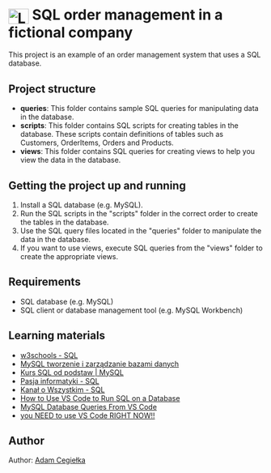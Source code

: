 # <img align="center" alt="Logo do MySQL" height="30" width="40" title="MySQL" src="https://cdn.jsdelivr.net/gh/devicons/devicon/icons/mysql/mysql-original.svg"> SQL order management in a fictional company

This project is an example of an order management system that uses a SQL database.

## Project structure

- **queries**: This folder contains sample SQL queries for manipulating data in the database.
- **scripts**: This folder contains SQL scripts for creating tables in the database. These scripts contain definitions of tables such as Customers, OrderItems, Orders and Products.
- **views**: This folder contains SQL queries for creating views to help you view the data in the database.

## Getting the project up and running

1. Install a SQL database (e.g. MySQL).
2. Run the SQL scripts in the "scripts" folder in the correct order to create the tables in the database.
3. Use the SQL query files located in the "queries" folder to manipulate the data in the database.
4. If you want to use views, execute SQL queries from the "views" folder to create the appropriate views.

## Requirements

- SQL database (e.g. MySQL)
- SQL client or database management tool (e.g. MySQL Workbench)

## Learning materials

- [w3schools - SQL](https://www.w3schools.com/sql/)
- [MySQL tworzenie i zarządzanie bazami danych](https://www.udemy.com/course/mysql-tworzenie-i-zarzadzanie-bazami-danych/)
- [Kurs SQL od podstaw | MySQL](https://www.udemy.com/course/kurs-sql-od-podstaw/)
- [Pasja informatyki - SQL](https://www.youtube.com/watch?v=99JAI24Zd24&list=PLOYHgt8dIdoymv-Wzvs8M-OsKFD31VTVZ)
- [Kanał o Wszystkim - SQL](https://www.youtube.com/watch?v=BcZmEaX8u3w&list=PL6aekdNhY7DA1wcv-k2MtZxasDeGlre57)
- [How to Use VS Code to Run SQL on a Database](https://www.youtube.com/watch?v=C0y35FpiLRA)
- [MySQL Database Queries From VS Code](https://www.youtube.com/watch?v=3TMOTr8Zb28)
- [you NEED to use VS Code RIGHT NOW!!](https://www.youtube.com/watch?v=1ZfO149BJvg)

## Author

Author: [Adam Cegiełka](https://github.com/adamcegielka)
